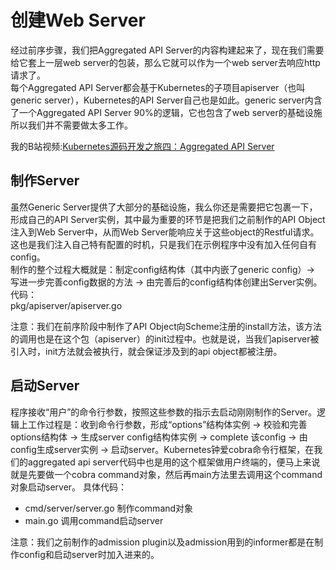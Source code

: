 # 创建Web Server  
经过前序步骤，我们把Aggregated API Server的内容构建起来了，现在我们需要给它套上一层web server的包装，那么它就可以作为一个web server去响应http 请求了。  
每个Aggregated API Server都会基于Kubernetes的子项目apiserver（也叫generic server），Kubernetes的API Server自己也是如此。generic server内含了一个Aggregated API Server 90%的逻辑，它也包含了web server的基础设施所以我们并不需要做太多工作。  

我的B站视频:[Kubernetes源码开发之旅四：Aggregated API Server](https://www.bilibili.com/video/BV1Ve4y1U7oE/?vd_source=9304721f2aeb71f0f883054e229f5b22)  

## 制作Server  
虽然Generic Server提供了大部分的基础设施，我么你还是需要把它包裹一下，形成自己的API Server实例，其中最为重要的环节是把我们之前制作的API Object注入到Web Server中，从而Web Server能响应关于这些object的Restful请求。这也是我们注入自己特有配置的时机，只是我们在示例程序中没有加入任何自有config。  
制作的整个过程大概就是：制定config结构体（其中内嵌了generic config）-> 写进一步完善config数据的方法 -> 由完善后的config结构体创建出Server实例。代码：  
pkg/apiserver/apiserver.go  

注意：我们在前序阶段中制作了API Object向Scheme注册的install方法，该方法的调用也是在这个包（apiserver）的init过程中。也就是说，当我们apiserver被引入时，init方法就会被执行，就会保证涉及到的api object都被注册。  

## 启动Server  
程序接收“用户”的命令行参数，按照这些参数的指示去启动刚刚制作的Server。逻辑上工作过程是：收到命令行参数，形成“options”结构体实例 -> 校验和完善options结构体 -> 生成server config结构体实例 -> complete 该config -> 由config生成server实例 -> 启动server。Kubernetes钟爱cobra命令行框架，在我们的aggregated api server代码中也是用的这个框架做用户终端的，便马上来说就是先要做一个cobra command对象，然后再main方法里去调用这个command对象启动server。 具体代码：  
- cmd/server/server.go 制作command对象  
- main.go 调用command启动server  

注意：我们之前制作的admission plugin以及admission用到的informer都是在制作config和启动server时加入进来的。
